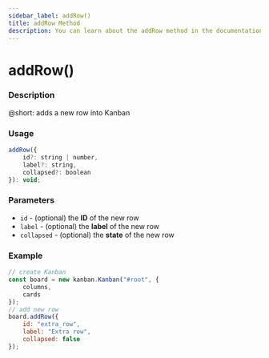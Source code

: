 ```yaml
---
sidebar_label: addRow()
title: addRow Method
description: You can learn about the addRow method in the documentation of the DHTMLX JavaScript Kanban library. Browse developer guides and API reference, try out code examples and live demos, and download a free 30-day evaluation version of DHTMLX Kanban.
---
```


# addRow()

### Description

@short: adds a new row into Kanban

### Usage

~~~jsx {}
addRow({
	id?: string | number,
	label?: string,
	collapsed?: boolean
}): void;
~~~

### Parameters

- `id` - (optional) the **ID** of the new row
- `label` - (optional) the **label** of the new row
- `collapsed` - (optional) the **state** of the new row

### Example

~~~jsx {7-11}
// create Kanban
const board = new kanban.Kanban("#root", {
	columns,
	cards
});
// add new row
board.addRow({
	id: "extra_row",
	label: "Extra row",
	collapsed: false
});
~~~

